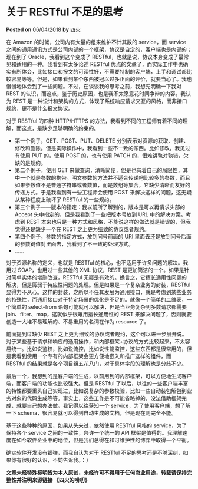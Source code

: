 # 关于 RESTful 不足的思考

**Posted on** [06/04/2018](https://www.raychase.net/4822 "06/04/201806/23/2019") **by** [四火](https://www.raychase.net/author/6116353 "四火")

在 Amazon 的时候，公司内有大量的组来维护不计其数的 service，而 service 之间的通用通讯方式是公司内部的一个框架，协议是自定的，客户端也是内部的；现在到了 Oracle，我看到这个变成了 RESTful，也就是说，协议本身变成了最常见和适用的一种。我看到有太多论述 RESTful 优点的文章了，而实际工作中也确实有所体会，比如接口和报文的可读性好，不需要特制的客户端，上手和调试都比较容易等等。但是，如果看到某个东西被冠以过多正面的评价，就要当心了。我也慢慢地体会到了一些问题。不过，在谈谈我的思考之前，我想先明确一下我对 REST 的认识，而这点，鉴于历史原因，也是我不太愿意花时间争辩的内容。我认为 REST 是一种设计和架构的方式，体现了系统响应请求交互的风格，而非接口规约，更不是什么报文协议。

对于 RESTful 的四种 HTTP/HTTPS 的方法，我看到不同的工程师有着不同的理解，而这点，是缺少足够明确的约束的。

* 第一个例子，GET、POST、PUT、DELETE 分别表示对资源的获取、创建、修改和删除。但是实际操作中，我看到一些不一致的东西。比如修改，我见过有使用 PUT 的，使用 POST 的，也有使用 PATCH 的，很难讲孰对孰错，欠缺的是规约。
* 第二个例子，使用 GET 来做查询，清晰简便，但是也有着自己的局限性，其中一个就是参数的携带。明文参数的方法并不适合传递吧比较多的参数，而且如果参数值不是普通字符串或者数值，而是数组等集合，它缺少清晰而友好的传递方式。于是我看到有一些工程师会使用 POST 来解决这样的问题，这无疑从某种程度上破坏了 RESTful 的一些规约。
* 第三个例子——版本的指定：我以前所了解到的，版本是可以再请求头部的 Accept 头中指定的，但是我看到了一些把版本号放到 URL 中的解决方案。考虑到 REST 本来也只是一种方式和风格，不能说这样的做法就是错误的，但我觉得还是缺少一个在 REST 之上更为细致的协议或者规约。
* 第四个例子，参数的指定方式，放到问号前面的 URI 里面去还是放到问号后面的参数键值对里面去，我看到了不一致的处理方式。
* ……

对于资源名称的定义，也就是 RESTful 的核心，也不适用于许多问题的解决。我用过 SOAP，也用过一些其他的 XML 协议，REST 是更加简洁的一个。如果是针对简单实体的增删改查，RESTful 无疑是有效的。换言之，它擅长通用性问题的解决，但是孱弱于特应性问题的处理。但是如果是一个复杂业务的封装，RESTful 显得力不从心。这样的封装，之所以不任其发展为通用接口，就是考虑到某些业务的特殊性，而通用接口对于特定场景的优化是不足的。就像一个简单的二维表，一个简单的 select-from 语句可能就可以解决，但是当业务复杂到多数请求都需要 join、filter、map，这就似乎很难用擅长通用性的 REST 来解决问题了，否则就要创造一大堆不易理解的、不易重用的名词在作为 resource 了。

前面提到过缺少 REST 之上更为细致的协议或者规约，这个可以进一步展开说。对于某些基于请求和响应的通用操作，和内部框架+协议的方式比较起来，不太容易统一。比如说鉴权，比如说流控，比如说性能监控，这些东西都是很常用的，但是我看到使用一个专有的内部框架会更方便地嵌入和推广这样的组件，而 RESTful 的结果就是各个项目组五花八门，对于具体字段的理解也是分歧不少。

最后一个，我想到的是客户端的生成，以前用到的内部框架，可以方便地生成客户端，而客户端的功能也比较强大。但是 RESTful 了以后，以往的一些客户端丰富的特性都要重头自己实现过，比如说复杂的参数校验，比如一些自动装包解包到业务对象的代码生成等等。事实上，这些工作是不可能省略掉的，没法借助框架完成，就要自己想办法做。我记得以往获知一个 service，为了使用客户端，想了解一下 schema，很容易就可以得到自动生成的文档，但是现在则完全不能。

基于这些种种的原因，如果从头来过，依然使用 RESTful 风格的 service，为了保持各个 service 之间的一致性，兴许一个统一的 API 框架是值得的。我理解速度在如今软件企业中的地位，但是我们总得在和可维护性的博弈中取得一个平衡。

确实软件开发没有银弹，而我自认为对于 RESTful 不足的思考还是不够深刻，如果你有很好的认识，不妨告诉我。：）

**文章未经特殊标明皆为本人原创，未经许可不得用于任何商业用途，转载请保持完整性并注明来源链接 《四火的唠叨》**

